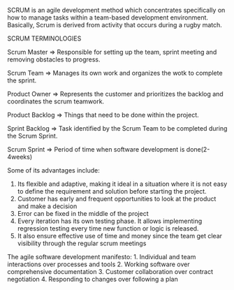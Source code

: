 
SCRUM is an agile development method which concentrates specifically on how to manage tasks within a team-based development environment. Basically, Scrum is derived from activity that occurs during a rugby match.

SCRUM TERMINOLOGIES

Scrum Master => Responsible for setting up the team, sprint meeting and removing obstacles to progress.

Scrum Team => Manages its own work and organizes the wotk to complete the sprint.

Product Owner => Represents the customer and prioritizes the backlog and coordinates the scrum teamwork.

Product Backlog => Things that need to be done within the project.

Sprint Backlog => Task identified by the Scrum Team to be completed during the Scrum Sprint.

Scrum Sprint => Period of time when software development is done(2-4weeks) 

Some of its advantages include:
1. Its flexible and adaptive, making it ideal in a situation where it is not easy to define the requirement and solution before starting the project.
2. Customer has early and frequent opportunities to look at the product and make a decision
3. Error can be fixed in the middle of the project
4. Every iteration has its own testing phase. It allows implementing regression testing every time new function or logic is released.
5. It also ensure effective use of time and money since the team get clear visibility through the regular scrum meetings


The agile software development manifesto:
    1. Individual and team interactions over processes and tools
    2. Working software over comprehensive documentation
    3. Customer collaboration over contract negotiation
    4. Responding to changes over following a plan

